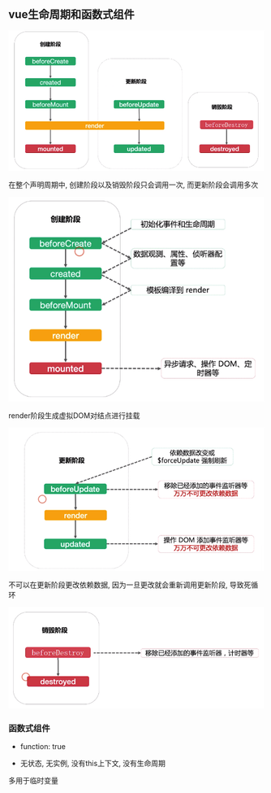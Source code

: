 ## vue生命周期和函数式组件

![1569379349114](./声明周期.png)

在整个声明周期中, 创建阶段以及销毁阶段只会调用一次, 而更新阶段会调用多次

![1569379439045](./创建阶段.png)

render阶段生成虚拟DOM对结点进行挂载

![1569380128181](./更新阶段.png)

不可以在更新阶段更改依赖数据, 因为一旦更改就会重新调用更新阶段, 导致死循环

![1569380293811](./销毁阶段.png)

### 函数式组件

- function: true

- 无状态, 无实例, 没有this上下文, 没有生命周期

多用于临时变量